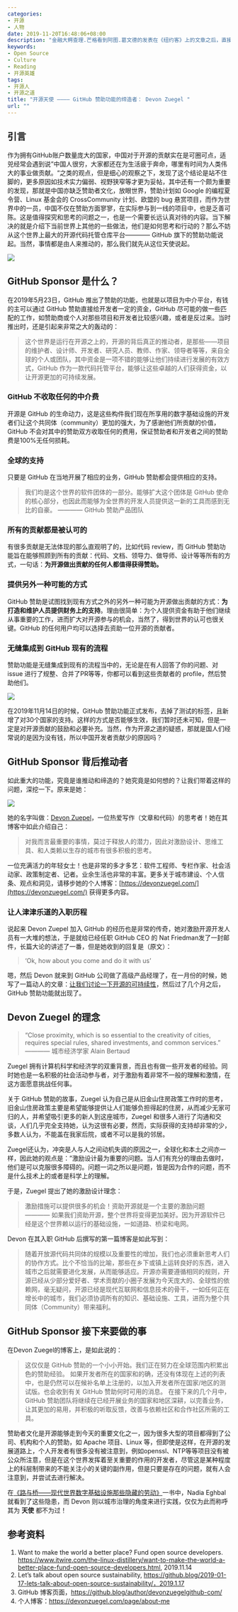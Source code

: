 ```yaml
---
categories:
- 开源
- 人物
date: 2019-11-20T16:48:06+08:00
description: "金融大鳄查理.芒格看到阿图.葛文德的发表在《纽约客》上的文章之后，直接写了2万美元的支票，说‘这篇文章对社会非常有用，我要把这份礼物送给葛文德医生’。这个故事深深的打动了我，也让我对美国的赞助文化产生了很大的兴趣，因为纵观开源的历史的就是一部不断有人赞助的历史，Kernel、Wikipedia、Apache等均是，反观中国而言，恰恰是这种文化缺少的历史，也是开源停滞不前的重要原因之一。"
keywords:
- Open Source
- Culture
- Reading
- 开源英雄
tags:
- 开源人
- 开源之道
title: "开源天使 ———— GitHub 赞助功能的缔造者： Devon Zuegel "
url: ""
---
```


## 引言

作为拥有GitHub账户数量庞大的国家，中国对于开源的贡献实在是可圈可点，适兕经常会遇到说”中国人很穷，大家都还在为生活疲于奔命，哪里有时间为人类伟大的事业做贡献。“之类的观点，但是细心的观察之下，发现了这个结论是站不住脚的，更多原因如技术实力偏弱、视野狭窄等才更为妥帖，其中还有一个颇为重要的发现，那就是中国亦缺乏赞助者文化，放眼世界，赞助计划如 Google 的编程夏令营、Linux 基金会的 CrossCommunity 计划、欧盟的 bug 悬赏项目，而作为世界中的一员，中国不仅在赞助方面寥寥，在实际参与到一线的项目中，也是乏善可陈。这是值得探究和思考的问题之一，也是一个需要长远认真对待的内容。当下解决的就是介绍下当前世界上其他的一些做法，他们是如何思考和行动的？那么不妨从这个世界上最大的开源代码托管仓库平台———— GitHub 旗下的赞助功能说起。当然，事情都是由人来推动的，那么我们就先从这位天使说起。

![](https://github.blog/wp-content/uploads/2019/05/mona-heart-featured.png?w=2400)

## GitHub Sponsor 是什么？

在2019年5月23日，GitHub 推出了赞助的功能，也就是以项目为中介平台，有钱的主可以通过 GitHub 赞助直接给开发者一定的资金，GitHub 尽可能的做一些匹配的工作，如赞助商或个人对那些项目和开发者比较感兴趣，或者是反过来。当时推出时，还是引起来非常之大的轰动的：

> 这个世界是运行在开源之上的，开源的背后真正的推动者，是那些——项目的维护者、设计师、开发者、研究人员、教师、作家、领导者等等，来自全球的个人或团队，其中资金是一项不错的能够让他们持续进行发展的有效方式，GitHub 作为一款代码托管平台，能够让这些卓越的人们获得资金，以让开源更加的可持续发展。

### GitHub 不收取任何的中介费

开源是 GitHub 的生命动力，这是这些构件我们现在所享用的数字基础设施的开发者们让这个共同体（community）更加的强大，为了感谢他们所贡献的价值，GitHub 不会对其中的赞助双方收取任何的费用，保证赞助者和开发者之间的赞助费是100%无任何损耗。

### 全球的支持

只要是 GitHub 在当地开展了相应的业务，GitHub 赞助都会提供相应的支持。

> 我们均是这个世界的软件团体的一部分。能够扩大这个团体是 GitHub 使命的核心部分，也因此而能够为全世界的开发人员提供这一新的工具而感到无比的自豪。
>      ———— GitHub 赞助产品团队

### 所有的贡献都是被认可的

有很多贡献是无法体现的那么直观明了的，比如代码 review，而 GitHub 赞助功能旨在能够照顾到所有的贡献：代码、文档、领导力、做导师、设计等等所有的方式，一句话：**为开源做出贡献的任何人都值得获得赞助。**

### 提供另外一种可能的方式

GitHub 赞助是试图找到现有方式之外的另外一种可能为开源做出贡献的方式：**为打造和维护人员提供财务上的支持**。理由很简单：为个人提供资金有助于他们继续从事重要的工作，进而扩大对开源参与的机会，当然了，得到世界的认可也很关键。GitHub 的任何用户均可以选择去资助一位开源的贡献者。

### 无缝集成到 GitHub 现有的流程

赞助功能是无缝集成到现有的流程当中的，无论是在有人回答了你的问题、对 issue 进行了规整、合并了PR等等，你都可以看到这些贡献者的 profile，然后赞助他们。

![](https://github.blog/wp-content/uploads/2019/05/community-contrib-gray.png?w=2000)

在2019年11月14日的时候，GitHub 赞助功能正式发布，去掉了测试的标签，且新增了对30个国家的支持。这样的方式是否能够生效，我们暂时还未可知，但是一定是对开源贡献的鼓励和必要补充。当然，作为开源之道的疑惑，那就是国人们经常说的是因为没有钱，所以中国开发者贡献少的原因吗？

## GitHub Sponsor 背后推动者

如此重大的功能，究竟是谁推动和缔造的？她究竟是如何想的？让我们带着这样的问题，深挖一下。原来是她：

![](https://global-uploads.webflow.com/5b1ade931a995e082dfd84bd/5b2e9b5704d4f55747294e7b_Bloom_BLT_Devon_Zuegel_min.jpg)

她的名字叫做：[Devon Zuepel](https://devonzuegel.com/page/about-me)，一位热爱写作（文章和代码）的思考者！她在其博客中如此介绍自己：

>  对我而言最重要的事情，莫过于释放人的潜力，因此对激励设计、思维工具、和人类赖以生存的城市有很多积极的思考。

一位充满活力的年轻女士！也是非常的多才多艺：软件工程师、专栏作家、社会活动家、政策制定者、记者。业余生活也非常的丰富。更多关于城市建设、个人信条、观点和洞见，请移步她的个人博客：[https://devonzuegel.com/](https://devonzuegel.com/) 获得更多内容。

### 让人津津乐道的入职历程

说起来 Devon Zuepel 加入 GitHub 的经历也是非常的传奇，她对激励开源开发人员有一大堆的想法，于是就给已经任职 GitHub CEO 的 Nat Friedman发了一封邮件，长篇大论的讲述了一番，但是她收到的回复是（原文）：

> ‘Ok, how about you come and do it with us’

嗯，然后 Devon 就来到 GitHub 公司做了高级产品经理了，在一月份的时候，她写了一篇动人的文章：[让我们讨论一下开源的可持续性](https://github.blog/2019-01-17-lets-talk-about-open-source-sustainability/)，然后过了几个月之后，GitHub 赞助功能就出现了。

## Devon Zuegel 的理念

> “Close proximity, which is so essential to the creativity of cities, requires special rules, shared investments, and common services.”
>         ———— 城市经济学家 Alain Bertaud

Zuegel 拥有计算机科学和经济学的双重背景，而且也有做一些开发者的经验。同时她也是一名积极的社会活动参与者，对于激励有着非常不一般的理解和激情，在这方面愿意挑战任何事。

关于 GitHub 赞助的故事，Zuegel 认为自己是从旧金山住房政策工作时的思考，旧金山住房政策主要是希望能够提供让人们能够负担得起的住房，从而减少无家可归的人，并希望吸引更多的新人到这座城市，Zuegel 和很多人进行了沟通和交谈，人们几乎完全支持她，认为这很有必要，然而，实际获得的支持却非常的少，多数人认为，不能盖在我家后院，或者不可以是我的邻居。

Zuegel还认为，冲突是人与人之间动机失调的原因之一，全球化和本土之间亦一样，因此她的观点是：”激励设计最为重要的问题。当人们有充分的理由去做时，他们是可以克服很多障碍的。问题一词之所以是问题，皆是因为合作的问题，而不是什么技术上的或者是科学上的理解。

于是，Zuegel 提出了她的激励设计理念：

> 激励措施可以提供很多的机会！资助开源就是一个主要的激励问题 ———— 如果我们资助开源，整个世界将变得更加美好。因为开源软件已经是这个世界赖以运行的基础设施，一如道路、桥梁和电网。

Devon 在其入职 GitHub 后撰写的第一篇博客是如此写到：

> 随着开放源代码共同体的规模以及重要性的增加，我们也必须重新思考人们的协作方式。比个不恰当的比喻，那些在乡下或镇上运转良好的东西，进入城市之后就需要进化发展，从而能够适应。开源亦需要遵循相同的规则，开源已经从少部分爱好者、学术贡献的小圈子发展为今天庞大的、全球性的依赖网，毫无疑问，开源已经是现代互联网和信息技术的骨干，一如任何正在增长中的城市，我们必须协调所有的知识、基础设施、工具，进而为整个共同体（Community）带来福利。

## GitHub Sponsor 接下来要做的事

在Devon Zuegel的博客上，是如此说的：

> 这仅仅是 GitHub 赞助的一个小小开始。我们正在努力在全球范围内积累出色的赞助经验。
> 如果开发者所在的国家和的确，还没有体现在上述的列表中，也是仍然可以在候补名单上注册的，以加入开发者所在国家/地区的测试版。也会收到有关 GitHub 赞助何时可用的消息。
> 在接下来的几个月中，GitHub 赞助团队将继续在已经开展业务的国家和地区深耕，以完善业务，让其更加的易用，并积极的听取反馈，改善与依赖社区和合作社区所需的工具。

赞助者文化是开源能够走到今天的重要文化之一，因为很多大型的项目都得到了公司、机构和个人的赞助，如 Apache 项目、Linux 等，但即使是这样，在开源的发展道路上，个人开发者有很多没有被注意到，例如openssl、NTP等等项目没有被公众所注意，但是在这个世界发挥着至关重要的作用的开发者，尽管这是某种程度上的科层制带来的不能关注小的关键的副作用，但是只要是存在的问题，就有人会注意到，并尝试去进行解决。

在[《路与桥——现代世界数字基础设施那些隐藏的劳动》](posts/paper_or_book_reading/road_and_bridges_the_unseen_labor_behind_our_digital_infrastructure/)一书中，Nadia Eghbal 就看到了这些隐患，而 Devon 则以城市治理的角度来进行实践，仅仅为此而称呼其为 **天使** 都不为过！

## 参考资料

1. Want to make the world a better place? Fund open source developers. https://www.itwire.com/the-linux-distillery/want-to-make-the-world-a-better-place-fund-open-source-developers.html, 2019.11.14
2. Let’s talk about open source sustainability, https://github.blog/2019-01-17-lets-talk-about-open-source-sustainability/，2019.1.17
3. GitHub 博客页面，https://github.blog/author/devonzuegelgithub-com/
4. 个人博客：https://devonzuegel.com/page/about-me
